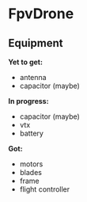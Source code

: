 # FpvDrone

## Equipment
**Yet to get:**
- antenna
- capacitor (maybe)

**In progress:**
- capacitor (maybe)
- vtx
- battery

**Got:**
- motors
- blades
- frame
- flight controller 
